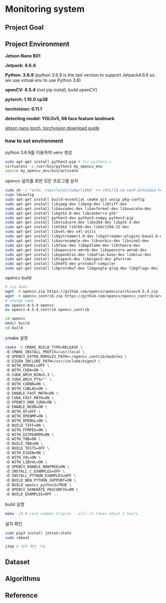 # Monitoring system

## Project Goal

## Project Environment

**Jetson Nano B01**

**Jetpack: 4.6.4**

**Python: 3.6.9** (python 3.6.9 is the last version to support Jetpack4.6.6 so we use virtual env to use Python 3.8)

**openCV: 4.5.4** (not pip install, build openCV)

**pytorch: 1.10.0 cp38**

**torchvision: 0.11.1** 

**detecting model: YOLOv5, 68 face feature landmark**

[jetson nano torch, torchvision download guide](https://forums.developer.nvidia.com/t/pytorch-for-jetson/72048)

### how to set environment

python 3.6.9를 이용하여 venv 생성

```bash
sudo apt-get install python3-pip # for python3.x
virtualenv -p /usr/bin/python3 my_opencv_env
source my_opencv_env/bin/activate
```

opencv 설치를 위한 모든 프로그램 설치 
```bash
sudo sh -c "echo '/usr/local/cuda/lib64' >> /etc/ld.so.conf.d/nvidia-tegra.conf"
sudo ldconfig
sudo apt-get install build-essential cmake git unzip pkg-config
sudo apt-get install libjpeg-dev libpng-dev libtiff-dev
sudo apt-get install libavcodec-dev libavformat-dev libswscale-dev
sudo apt-get install libgtk2.0-dev libcanberra-gtk*
sudo apt-get install python3-dev python3-numpy python3-pip
sudo apt-get install libxvidcore-dev libx264-dev libgtk-3-dev
sudo apt-get install libtbb2 libtbb-dev libdc1394-22-dev
sudo apt-get install libv4l-dev v4l-utils
sudo apt-get install libgstreamer1.0-dev libgstreamer-plugins-base1.0-dev
sudo apt-get install libavresample-dev libvorbis-dev libxine2-dev
sudo apt-get install libfaac-dev libmp3lame-dev libtheora-dev
sudo apt-get install libopencore-amrnb-dev libopencore-amrwb-dev
sudo apt-get install libopenblas-dev libatlas-base-dev libblas-dev
sudo apt-get install liblapack-dev libeigen3-dev gfortran
sudo apt-get install libhdf5-dev protobuf-compiler
sudo apt-get install libprotobuf-dev libgoogle-glog-dev libgflags-dev
```

opencv build
```bash
# zip down
wget -O opencv.zip https://github.com/opencv/opencv/archive/4.5.4.zip
wget -O opencv_contrib.zip https://github.com/opencv/opencv_contrib/archive/4.5.4.zip
# change name
mv opencv-4.5.4 opencv
mv opencv-4.5.4_contrib opencv_contrib

cd opencv
mkdir build
cd build
```
cmake 설정
```bash
cmake -D CMAKE_BUILD_TYPE=RELEASE \
-D CMAKE_INSTALL_PREFIX=/usr/local \
-D OPENCV_EXTRA_MODULES_PATH=~/opencv_contrib/modules \
-D EIGEN_INCLUDE_PATH=/usr/include/eigen3 \
-D WITH_OPENCL=OFF \
-D WITH_CUDA=ON \
-D CUDA_ARCH_BIN=5.3 \
-D CUDA_ARCH_PTX="" \
-D WITH_CUDNN=ON \
-D WITH_CUBLAS=ON \
-D ENABLE_FAST_MATH=ON \
-D CUDA_FAST_MATH=ON \
-D OPENCV_DNN_CUDA=ON \
-D ENABLE_NEON=ON \
-D WITH_QT=OFF \
-D WITH_OPENMP=ON \
-D WITH_OPENGL=ON \
-D BUILD_TIFF=ON \
-D WITH_FFMPEG=ON \
-D WITH_GSTREAMER=ON \
-D WITH_TBB=ON \
-D BUILD_TBB=ON \
-D BUILD_TESTS=OFF \
-D WITH_EIGEN=ON \
-D WITH_V4L=ON \
-D WITH_LIBV4L=ON \
-D OPENCV_ENABLE_NONFREE=ON \
-D INSTALL_C_EXAMPLES=OFF \
-D INSTALL_PYTHON_EXAMPLES=OFF \
-D BUILD_NEW_PYTHON_SUPPORT=ON \
-D BUILD_opencv_python3=TRUE \
-D OPENCV_GENERATE_PKGCONFIG=ON \
-D BUILD_EXAMPLES=OFF ..
```
build 실행
```bash
make -j4 # core number $(nproc --all) it takes about 2 hours 
```

설치 확인
```bash
sudo pip3 install jetson-stats
sudo reboot

jtop # 설치 확인 가능
```


## Dataset

## Algorithms

## Reference

